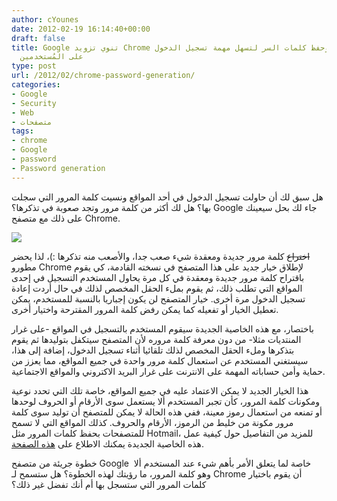 ```yaml
---
author: cYounes
date: 2012-02-19 16:14:40+00:00
draft: false
title: Google تنوي تزويد Chrome بخاصية لتوليد وحفظ كلمات السر لتسهل مهمة تسجيل الدخول
  على المُستخدمين
type: post
url: /2012/02/chrome-password-generation/
categories:
- Google
- Security
- Web
- متصفحات
tags:
- chrome
- Google
- password
- Password generation
---
```








هل سبق لك أن حاولت تسجيل الدخول في أحد المواقع ونسيت كلمة المرور التي سجلت بها؟ هل لك أكثر من كلمة مرور وتجد صعوبة في تذكرها؟ Google جاء لك بحل سيعينك على ذلك مع متصفح Chrome.




[![](http://www.it-scoop.com/wp-content/uploads/2012/02/chrome-password-generation.png)
](http://www.it-scoop.com/wp-content/uploads/2012/02/chrome-password-generation.png)




<del>اختراع</del> كلمة مرور جديدة ومعقدة شيء صعب جدا، والأصعب منه تذكرها :)، لذا يحضر مطورو Chrome لإطلاق خيار جديد على هذا المتصفح في نسخته القادمة، كي يقوم باقتراح كلمة مرور جديدة ومعقدة في كل مرة يحاول المستخدم التسجيل في إحدى المواقع التي تطلب ذلك، ثم يقوم بملء الحقل المخصص لذلك في حال أردت إعادة تسجيل الدخول مرة أخرى. خيار المتصفح لن يكون إجباريا بالنسبة للمستخدم، يمكن تعطيل الخيار أو تفعيله كما يمكن رفض كلمة المرور المقترحة واختيار أخرى.




باختصار، مع هذه الخاصية الجديدة سيقوم المستخدم بالتسجيل في المواقع -على غرار المنتديات مثلا- من دون معرفة كلمة مروره لأن المتصفح سيتكفل بتوليدها ثم يقوم بتذكرها وملء الحقل المخصص لذلك تلقائيا أثناء تسجيل الدخول، إضافة إلى هذا، سيستغني المستخدم عن استعمال كلمة مرور واحدة في جميع المواقع، مما يعزز من حماية وأمن حساباته المهمة على الانترنت على غرار البريد الاكتروني والمواقع الاجتماعية.




هذا الخيار الجديد لا يمكن الاعتماد عليه في جميع المواقع، خاصة تلك التي تحدد نوعية ومكونات كلمة المرور، كأن تجبر المستخدم ألا يستعمل سوى الأرقام أو الحروف لوحدها أو تمنعه من استعمال رموز معينة، ففي هذه الحالة لا يمكن للمتصفح أن توليد سوى كلمة مرور مكونة من خليط من الرموز، الأرقام والحروف. كذلك المواقع التي لا تسمح للمتصفحات بحفظ كلمات المرور مثل Hotmail، للمزيد من التفاصيل حول كيفية عمل هذه الخاصية الجديدة يمكنك الاطلاع على [هذه الصفحة](https://sites.google.com/a/chromium.org/dev/developers/design-documents/password-generation).




خطوة جريئة من متصفح Google  خاصة لما يتعلق الأمر بأهم شيء عند المستخدم ألا وهو كلمة المرور، ما رؤيتك لهذه الخطوة؟ هل ستسمح لـ Chrome أن يقوم باختيار كلمات المرور التي ستسجل بها أم أنك تفضل غير ذلك؟







